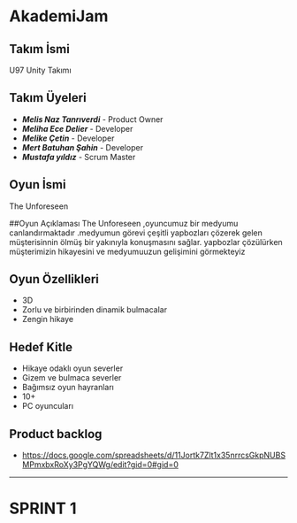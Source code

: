# AkademiJam

## Takım İsmi
U97 Unity Takımı


## Takım Üyeleri
- ***Melis Naz Tanrıverdi*** - Product Owner
- ***Meliha Ece Delier*** - Developer
- ***Melike Çetin*** - Developer
- ***Mert Batuhan Şahin*** - Developer
- ***Mustafa yıldız*** - Scrum Master

## Oyun İsmi
 The Unforeseen 



##Oyun Açıklaması
The Unforeseen ,oyuncumuz bir medyumu canlandırmaktadır .medyumun görevi çeşitli yapbozları çözerek gelen  müşterisinnin  ölmüş bir yakınıyla konuşmasını sağlar. yapbozlar çözülürken müşterimizin hikayesini ve medyumuuzun gelişimini görmekteyiz


## Oyun Özellikleri
- 3D
- Zorlu ve birbirinden dinamik  bulmacalar
- Zengin hikaye


## Hedef Kitle 
- Hikaye odaklı oyun severler
- Gizem ve bulmaca severler
- Bağımsız oyun hayranları
- 10+
- PC oyuncuları


## Product backlog 
- https://docs.google.com/spreadsheets/d/11Jortk7Zlt1x35nrrcsGkpNUBSMPmxbxRoXy3PgYQWg/edit?gid=0#gid=0
---
# **SPRINT 1**

